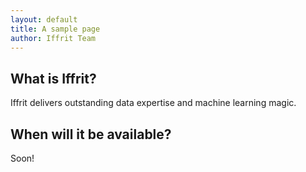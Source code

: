 ```yaml
---
layout: default
title: A sample page
author: Iffrit Team
---
```


## What is Iffrit?

Iffrit delivers outstanding data expertise and machine learning magic.

## When will it be available?

Soon!